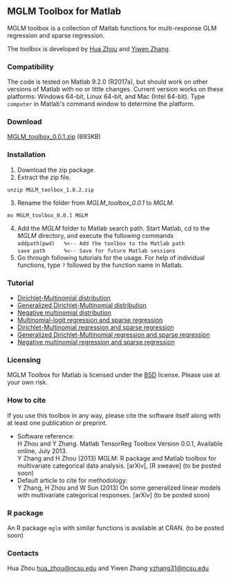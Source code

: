 ## MGLM Toolbox for Matlab

MGLM toolbox is a collection of Matlab functions for multi-response GLM regression and sparse regression. 

The toolbox is developed by [Hua Zhou](http://hua-zhou.github.io) and [Yiwen Zhang](http://Yiwen-Zhang.github.io).

### Compatibility

The code is tested on Matlab 9.2.0 (R2017a), but should work on other versions of Matlab with no or little changes. Current version works on these platforms: Windows 64-bit, Linux 64-bit, and Mac (Intel 64-bit). Type `computer` in Matlab's command window to determine the platform.

### Download

[MGLM_toolbox_0.0.1.zip](./MGLM_toolbox_0.0.1.zip) (693KB)

### Installation

1. Download the zip package.
2. Extract the zip file.  
```
unzip MGLM_toolbox_1.0.2.zip
```
3. Rename the folder from *MGLM_toolbox_0.0.1* to *MGLM*.  
```
mv MGLM_toolbox_0.0.1 MGLM
```
4. Add the *MGLM* folder to Matlab search path. Start Matlab, cd to the *MGLM* directory, and execute the following commands  
`addpath(pwd)	%<-- Add the toolbox to the Matlab path`  
`save path		%<-- Save for future Matlab sessions`
5. Go through following tutorials for the usage. For help of individual functions, type `?` followed by the function name in Matlab.

### Tutorial

* [Dirichlet-Multinomial distribution](./html/demo_dirmn.html)
* [Generalized Dirichlet-Multinomial distribution](./html/demo_gendirmn.html)
* [Negative multinomial distribution](./html/demo_negmn.html)
* [Multinomial-logit regression and sparse regression](./html/demo_mnlogitreg.html)
* [Dirichlet-Multinomial regression and sparse regression](./html/demo_dirmnreg.html)
* [Generalized Dirichlet-Multinomial regression and sparse regression](./html/demo_gendirmnreg.html)
* [Negative multinomial regression and sparse regression](./html/demo_negmnreg.html)

### Licensing

MGLM Toolbox for Matlab is licensed under the [BSD](./html/COPYRIGHT.txt) license. Please use at your own risk.

### How to cite

If you use this toolbox in any way, please cite the software itself along with at least one publication or preprint.

* Software reference:  
H Zhou and Y Zhang. Matlab TensorReg Toolbox Version 0.0.1, Available online, July 2013.   
Y Zhang and H Zhou (2013) MGLM: R package and Matlab toolbox for multivariate categorical data analysis. \[arXiv\], \[R sweave\] (to be posted soon)
* Default article to cite for methodology:  
Y Zhang, H Zhou and W Sun (2013) On some generalized linear models with multivariate categorical responses. \[arXiv\] (to be posted soon)

### R package

An R package `mglm` with similar functions is available at CRAN. (to be posted soon)

### Contacts

Hua Zhou <hua_zhou@ncsu.edu> and Yiwen Zhang <yzhang31@ncsu.edu>